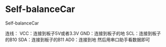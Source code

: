 # Self-balanceCar
Self-balanceCar


连线：
VCC：连接到板子5V或者3.3V
GND：连接到板子的地
SCL：连接到板子的B10
SDA：连接到板子的B11
AD0：连接到地
然后用串口助手看数据即可
